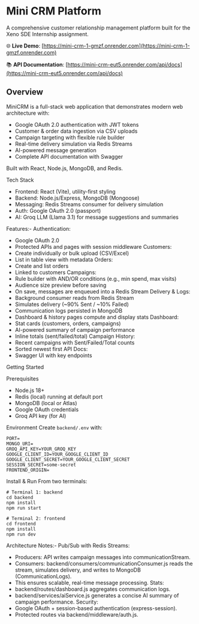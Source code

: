 # Mini CRM Platform

A comprehensive customer relationship management platform built for the Xeno SDE Internship assignment.

🌐 **Live Demo**: [https://mini-crm-1-gmzf.onrender.com](https://mini-crm-1-gmzf.onrender.com)

📚 **API Documentation**: [https://mini-crm-eut5.onrender.com/api/docs](https://mini-crm-eut5.onrender.com/api/docs)

## Overview

MiniCRM is a full-stack web application that demonstrates modern web architecture with:
- Google OAuth 2.0 authentication with JWT tokens
- Customer & order data ingestion via CSV uploads
- Campaign targeting with flexible rule builder
- Real-time delivery simulation via Redis Streams
- AI-powered message generation
- Complete API documentation with Swagger

Built with React, Node.js, MongoDB, and Redis.

Tech Stack
- Frontend: React (Vite), utility-first styling
- Backend: Node.js/Express, MongoDB (Mongoose)
- Messaging: Redis Streams consumer for delivery simulation
- Auth: Google OAuth 2.0 (passport)
- AI: Groq LLM (Llama 3.1) for message suggestions and summaries

Features:-
Authentication:
- Google OAuth 2.0
- Protected APIs and pages with session middleware
Customers:
- Create individually or bulk upload (CSV/Excel)
- List in table view with metadata
Orders:
- Create and list orders
- Linked to customers
Campaigns:
- Rule builder with AND/OR conditions (e.g., min spend, max visits)
- Audience size preview before saving
- On save, messages are enqueued into a Redis Stream
Delivery & Logs:
- Background consumer reads from Redis Stream
- Simulates delivery (~90% Sent / ~10% Failed)
- Communication logs persisted in MongoDB
- Dashboard & history pages compute and display stats
Dashboard:
- Stat cards (customers, orders, campaigns)
- AI-powered summary of campaign performance
- Inline totals (sent/failed/total)
Campaign History:
- Recent campaigns with Sent/Failed/Total counts
- Sorted newest first
API Docs:
- Swagger UI with key endpoints

Getting Started

Prerequisites
- Node.js 18+
- Redis (local) running at default port
- MongoDB (local or Atlas)
- Google OAuth credentials
- Groq API key (for AI)

Environment
Create `backend/.env` with:
```
PORT=
MONGO_URI=
GROQ_API_KEY=YOUR_GROQ_KEY
GOOGLE_CLIENT_ID=YOUR_GOOGLE_CLIENT_ID
GOOGLE_CLIENT_SECRET=YOUR_GOOGLE_CLIENT_SECRET
SESSION_SECRET=some-secret
FRONTEND_ORIGIN=
```

Install & Run
From two terminals:

```
# Terminal 1: backend
cd backend
npm install
npm run start

# Terminal 2: frontend
cd frontend
npm install
npm run dev
```
Architecture Notes:-
Pub/Sub with Redis Streams:
- Producers: API writes campaign messages into communicationStream.
- Consumers: backend/consumers/communicationConsumer.js reads the stream, simulates delivery, and writes to MongoDB (CommunicationLogs).
- This ensures scalable, real-time message processing.
Stats:
- backend/routes/dashboard.js aggregates communication logs.
- backend/services/aiService.js generates a concise AI summary of campaign performance.
Security:
- Google OAuth + session-based authentication (express-session).
- Protected routes via backend/middleware/auth.js.

